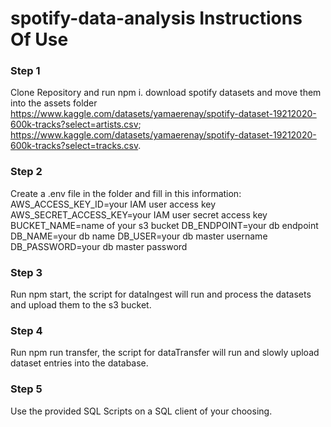 # spotify-data-analysis Instructions Of Use

### Step 1
Clone Repository and run npm i. download spotify datasets and move them into the assets folder
https://www.kaggle.com/datasets/yamaerenay/spotify-dataset-19212020-600k-tracks?select=artists.csv;
https://www.kaggle.com/datasets/yamaerenay/spotify-dataset-19212020-600k-tracks?select=tracks.csv.

### Step 2
Create a .env file in the folder and fill in this information:
AWS_ACCESS_KEY_ID=your IAM user access key
AWS_SECRET_ACCESS_KEY=your IAM user secret access key
BUCKET_NAME=name of your s3 bucket
DB_ENDPOINT=your db endpoint
DB_NAME=your db name
DB_USER=your db master username
DB_PASSWORD=your db master password

### Step 3
Run npm start, the script for dataIngest will run and process the datasets and upload them to the s3 bucket.

### Step 4
Run npm run transfer, the script for dataTransfer will run and slowly upload dataset entries into the database.

### Step 5
Use the provided SQL Scripts on a SQL client of your choosing.
